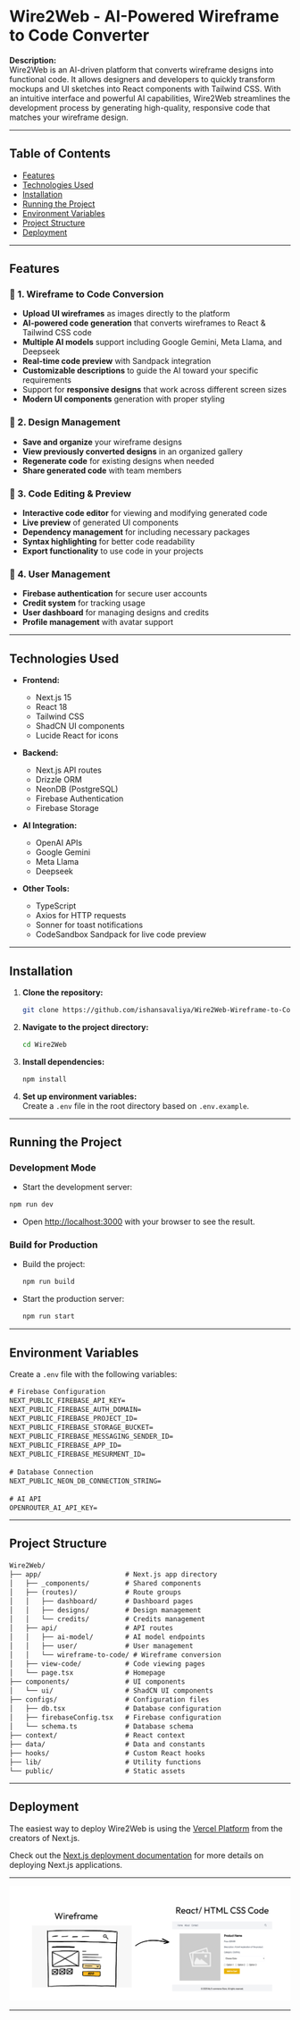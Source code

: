 # Wire2Web - AI-Powered Wireframe to Code Converter

**Description:**  
Wire2Web is an AI-driven platform that converts wireframe designs into functional code. It allows designers and developers to quickly transform mockups and UI sketches into React components with Tailwind CSS. With an intuitive interface and powerful AI capabilities, Wire2Web streamlines the development process by generating high-quality, responsive code that matches your wireframe design.

---

## Table of Contents

- [Features](#features)
- [Technologies Used](#technologies-used)
- [Installation](#installation)
- [Running the Project](#running-the-project)
- [Environment Variables](#environment-variables)
- [Project Structure](#project-structure)
- [Deployment](#deployment)

---

## Features

### 🔹 1. Wireframe to Code Conversion

- **Upload UI wireframes** as images directly to the platform
- **AI-powered code generation** that converts wireframes to React & Tailwind CSS code
- **Multiple AI models** support including Google Gemini, Meta Llama, and Deepseek
- **Real-time code preview** with Sandpack integration
- **Customizable descriptions** to guide the AI toward your specific requirements
- Support for **responsive designs** that work across different screen sizes
- **Modern UI components** generation with proper styling

### 🔹 2. Design Management

- **Save and organize** your wireframe designs
- **View previously converted designs** in an organized gallery
- **Regenerate code** for existing designs when needed
- **Share generated code** with team members

### 🔹 3. Code Editing & Preview

- **Interactive code editor** for viewing and modifying generated code
- **Live preview** of generated UI components
- **Dependency management** for including necessary packages
- **Syntax highlighting** for better code readability
- **Export functionality** to use code in your projects

### 🔹 4. User Management

- **Firebase authentication** for secure user accounts
- **Credit system** for tracking usage
- **User dashboard** for managing designs and credits
- **Profile management** with avatar support

---

## Technologies Used

- **Frontend:**

  - Next.js 15
  - React 18
  - Tailwind CSS
  - ShadCN UI components
  - Lucide React for icons

- **Backend:**

  - Next.js API routes
  - Drizzle ORM
  - NeonDB (PostgreSQL)
  - Firebase Authentication
  - Firebase Storage

- **AI Integration:**

  - OpenAI APIs
  - Google Gemini
  - Meta Llama
  - Deepseek

- **Other Tools:**
  - TypeScript
  - Axios for HTTP requests
  - Sonner for toast notifications
  - CodeSandbox Sandpack for live code preview

---

## Installation

1. **Clone the repository:**

   ```bash
   git clone https://github.com/ishansavaliya/Wire2Web-Wireframe-to-Code-Generator.git
   ```

2. **Navigate to the project directory:**

   ```bash
   cd Wire2Web
   ```

3. **Install dependencies:**

   ```bash
   npm install
   ```

4. **Set up environment variables:**  
   Create a `.env` file in the root directory based on `.env.example`.

---

## Running the Project

### Development Mode

- Start the development server:

```bash
npm run dev
```

- Open [http://localhost:3000](http://localhost:3000) with your browser to see the result.

### Build for Production

- Build the project:

  ```bash
  npm run build
  ```

- Start the production server:
  ```bash
  npm run start
  ```

---

## Environment Variables

Create a `.env` file with the following variables:

```env
# Firebase Configuration
NEXT_PUBLIC_FIREBASE_API_KEY=
NEXT_PUBLIC_FIREBASE_AUTH_DOMAIN=
NEXT_PUBLIC_FIREBASE_PROJECT_ID=
NEXT_PUBLIC_FIREBASE_STORAGE_BUCKET=
NEXT_PUBLIC_FIREBASE_MESSAGING_SENDER_ID=
NEXT_PUBLIC_FIREBASE_APP_ID=
NEXT_PUBLIC_FIREBASE_MESURMENT_ID=

# Database Connection
NEXT_PUBLIC_NEON_DB_CONNECTION_STRING=

# AI API
OPENROUTER_AI_API_KEY=
```

---

## Project Structure

```
Wire2Web/
├── app/                     # Next.js app directory
│   ├── _components/         # Shared components
│   ├── (routes)/            # Route groups
│   │   ├── dashboard/       # Dashboard pages
│   │   ├── designs/         # Design management
│   │   └── credits/         # Credits management
│   ├── api/                 # API routes
│   │   ├── ai-model/        # AI model endpoints
│   │   ├── user/            # User management
│   │   └── wireframe-to-code/ # Wireframe conversion
│   ├── view-code/           # Code viewing pages
│   └── page.tsx             # Homepage
├── components/              # UI components
│   └── ui/                  # ShadCN UI components
├── configs/                 # Configuration files
│   ├── db.tsx               # Database configuration
│   ├── firebaseConfig.tsx   # Firebase configuration
│   └── schema.ts            # Database schema
├── context/                 # React context
├── data/                    # Data and constants
├── hooks/                   # Custom React hooks
├── lib/                     # Utility functions
└── public/                  # Static assets
```

---

## Deployment

The easiest way to deploy Wire2Web is using the [Vercel Platform](https://vercel.com/new) from the creators of Next.js.

Check out the [Next.js deployment documentation](https://nextjs.org/docs/app/building-your-application/deploying) for more details on deploying Next.js applications.

---

![Wire2Web Screenshot](/public/Wireframetocode.png)

---
